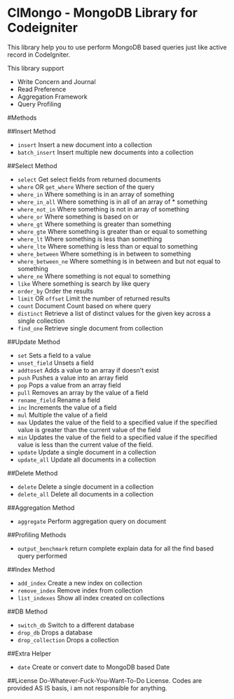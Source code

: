 CIMongo - MongoDB Library for Codeigniter
=======

This library help you to use perform MongoDB based queries just like active record in CodeIgniter.

This library support
* Write Concern and Journal
* Read Preference
* Aggregation Framework
* Query Profiling



#Methods

##Insert Method
* `insert` Insert a new document into a collection
* `batch_insert` Insert multiple new documents into a collection

##Select Method
* `select` Get select fields from returned documents
* `where` OR `get_where` Where section of the query
* `where_in` Where something is in an array of something
* `where_in_all` Where something is in all of an array of * something
* `where_not_in` Where something is not in array of something
* `where_or` Where something is based on or
* `where_gt` Where something is greater than something
* `where_gte` Where something is greater than or equal to something
* `where_lt` Where something is less than something
* `where_lte` Where something is less than or equal to something
* `where_between` Where something is in between to something
* `where_between_ne` Where something is in between and but not equal to something
* `where_ne` Where something is not equal to something
* `like` Where something is search by like query
* `order_by` Order the results
* `limit` OR `offset` Limit the number of returned results
* `count` Document Count based on where query
* `distinct` Retrieve a list of distinct values for the given key across a single collection
* `find_one` Retrieve single document from collection

##Update Method
* `set` Sets a field to a value
* `unset_field` Unsets a field
* `addtoset` Adds a value to an array if doesn't exist
* `push` Pushes a value into an array field
* `pop` Pops a value from an array field
* `pull` Removes an array by the value of a field
* `rename_field` Rename a field
* `inc` Increments the value of a field
* `mul` Multiple the value of a field
* `max` Updates the value of the field to a specified value if the specified value is greater than the current value of the field
* `min` Updates the value of the field to a specified value if the specified value is less than the current value of the field.
* `update` Update a single document in a collection
* `update_all` Update all documents in a collection

##Delete Method
* `delete` Delete a single document in a collection
* `delete_all` Delete all documents in a collection

##Aggregation Method
* `aggregate` Perform aggregation query on document

##Profiling Methods
* `output_benchmark` return complete explain data for all the find based query performed


##Index Method
* `add_index` Create a new index on collection
* `remove_index` Remove index from collection
* `list_indexes` Show all index created on collections

##DB Method
* `switch_db` Switch to a different database
* `drop_db` Drops a database
* `drop_collection` Drops a collection

##Extra Helper
* `date` Create or convert date to MongoDB based Date

##License 
Do-Whatever-Fuck-You-Want-To-Do License.
Codes are provided AS IS basis, i am not responsible for anything.
